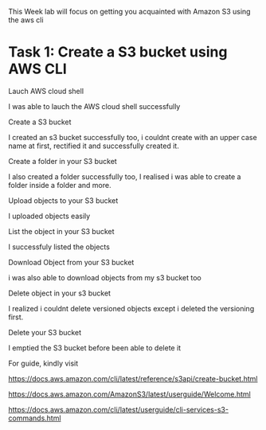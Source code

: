 This Week lab will focus on getting you acquainted with Amazon S3 using the aws cli

# Task 1: Create a S3 bucket using AWS CLI

Lauch AWS cloud shell

 I was able to lauch the AWS cloud shell successfully
 
  Create a S3 bucket
  
  I created an s3 bucket successfully too, i couldnt create with an upper case name at first, rectified it and successfully created it.

Create a folder in your S3 bucket

I also created a folder successfully too, I realised i was able to create a folder inside a folder and more.

 Upload objects to your S3 bucket
 
 I uploaded objects easily
 
List the object in your S3 bucket

I successfuly listed the objects

 Download Object from your S3 bucket
 
i was also able to download objects from my s3 bucket too

 Delete object in your s3 bucket
 
I realized i couldnt delete versioned objects except i deleted the versioning first.

 Delete your S3 bucket

I emptied the S3 bucket before been able to delete it 




For guide, kindly visit

https://docs.aws.amazon.com/cli/latest/reference/s3api/create-bucket.html

https://docs.aws.amazon.com/AmazonS3/latest/userguide/Welcome.html

https://docs.aws.amazon.com/cli/latest/userguide/cli-services-s3-commands.html
